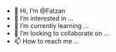 - 👋 Hi, I’m @Fatzan
- 👀 I’m interested in ...
- 🌱 I’m currently learning ...
- 💞️ I’m looking to collaborate on ...
- 📫 How to reach me ...

<!---
Fatzan/Fatzan is a ✨ special ✨ repository because its `README.md` (this file) appears on your GitHub profile.
You can click the Preview link to take a look at your changes.
--->
